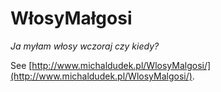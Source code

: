 WłosyMałgosi
==========

_Ja myłam włosy wczoraj czy kiedy?_

See [http://www.michaldudek.pl/WlosyMalgosi/](http://www.michaldudek.pl/WlosyMalgosi/).
